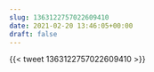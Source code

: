 ```yaml
---
slug: 1363122757022609410
date: 2021-02-20 13:46:05+00:00
draft: false
---
```


{{< tweet 1363122757022609410 >}}
